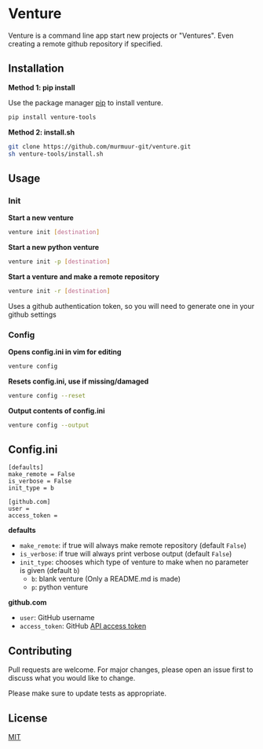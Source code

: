 # Venture

Venture is a command line app start new projects or "Ventures". Even creating a remote github repository if specified.

## Installation
**Method 1: pip install**

Use the package manager [pip](https://pip.pypa.io/en/stable/) to install venture.

```bash
pip install venture-tools
```

**Method 2: install.sh**
```bash
git clone https://github.com/murmuur-git/venture.git
sh venture-tools/install.sh
```

## Usage

### Init
**Start a new venture**
```bash
venture init [destination]
```
**Start a new python venture**
```bash
venture init -p [destination]
```
**Start a venture and make a remote repository**
```bash
venture init -r [destination]
```
Uses a github authentication token, so you will need to generate one in your github settings

### Config
**Opens config.ini in vim for editing**
```bash
venture config
```
**Resets config.ini, use if missing/damaged**
```bash
venture config --reset
```
**Output contents of config.ini**
```bash
venture config --output
```
## Config.ini
```
[defaults]
make_remote = False
is_verbose = False
init_type = b

[github.com]
user =
access_token =
```
**defaults**
- ```make_remote```: if true will always make remote repository (default ```False```)
- ```is_verbose```: if true will always print verbose output (default ```False```)
- ```init_type```: chooses which type of venture to make when no parameter is given (default ```b```)
   - ```b```: blank venture (Only a README.md is made)
   - ```p```: python venture

**github.com**  
- ```user```: GitHub username
- ```access_token```: GitHub [API access token](https://docs.github.com/en/free-pro-team@latest/github/authenticating-to-github/creating-a-personal-access-token)

## Contributing
Pull requests are welcome. For major changes, please open an issue first to discuss what you would like to change.

Please make sure to update tests as appropriate.

## License
[MIT](https://choosealicense.com/licenses/mit/)
